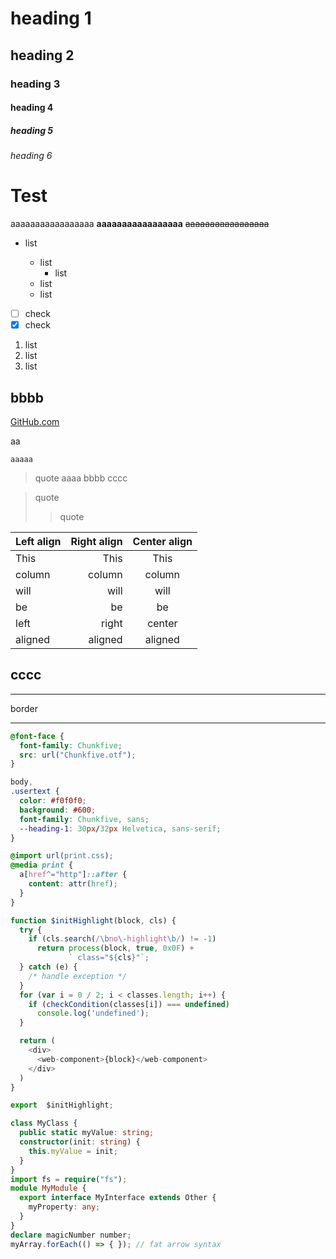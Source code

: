 # heading 1

## heading 2

### heading 3

#### heading 4

##### heading 5

###### heading 6

# Test

aaaaaaaaaaaaaaaaa
**aaaaaaaaaaaaaaaaa**
~~aaaaaaaaaaaaaaaaa~~

- list

  - list
    - list
  - list
  - list

- [ ] check
- [x] check

1. list
1. list
1. list

## bbbb

[GitHub.com](https://github.com/)

aa

`aaaaa`

> quote
> aaaa
> bbbb
> cccc

> quote
>
> > quote

| Left align | Right align | Center align |
| :--------- | ----------: | :----------: |
| This       |        This |     This     |
| column     |      column |    column    |
| will       |        will |     will     |
| be         |          be |      be      |
| left       |       right |    center    |
| aligned    |     aligned |   aligned    |

## cccc

---

border

---

```css
@font-face {
  font-family: Chunkfive;
  src: url("Chunkfive.otf");
}

body,
.usertext {
  color: #f0f0f0;
  background: #600;
  font-family: Chunkfive, sans;
  --heading-1: 30px/32px Helvetica, sans-serif;
}

@import url(print.css);
@media print {
  a[href^="http"]::after {
    content: attr(href);
  }
}
```

```javascript
function $initHighlight(block, cls) {
  try {
    if (cls.search(/\bno\-highlight\b/) != -1)
      return process(block, true, 0x0F) +
             ` class="${cls}"`;
  } catch (e) {
    /* handle exception */
  }
  for (var i = 0 / 2; i < classes.length; i++) {
    if (checkCondition(classes[i]) === undefined)
      console.log('undefined');
  }

  return (
    <div>
      <web-component>{block}</web-component>
    </div>
  )
}

export  $initHighlight;
```

```typescript
class MyClass {
  public static myValue: string;
  constructor(init: string) {
    this.myValue = init;
  }
}
import fs = require("fs");
module MyModule {
  export interface MyInterface extends Other {
    myProperty: any;
  }
}
declare magicNumber number;
myArray.forEach(() => { }); // fat arrow syntax
```
